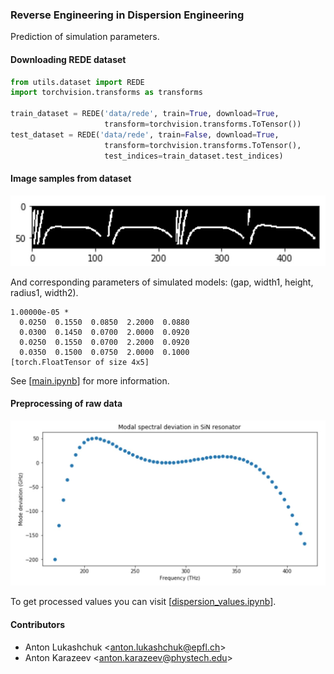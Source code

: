 ### Reverse Engineering in Dispersion Engineering

Prediction of simulation parameters.

#### Downloading REDE dataset

```python
from utils.dataset import REDE
import torchvision.transforms as transforms

train_dataset = REDE('data/rede', train=True, download=True,
                     transform=torchvision.transforms.ToTensor())
test_dataset = REDE('data/rede', train=False, download=True,
                     transform=torchvision.transforms.ToTensor(),
                     test_indices=train_dataset.test_indices)
```

#### Image samples from dataset

<img src='img/img1.jpg' width=600>

And corresponding parameters of simulated models: (gap, width1, height, radius1, width2).
```
1.00000e-05 *
  0.0250  0.1550  0.0850  2.2000  0.0880
  0.0300  0.1450  0.0700  2.0000  0.0920
  0.0250  0.1550  0.0700  2.2000  0.0920
  0.0350  0.1500  0.0750  2.0000  0.1000
[torch.FloatTensor of size 4x5]
```

See [[main.ipynb](main.ipynb)] for more information.

#### Preprocessing of raw data

<img src='img/img2.jpg' width=600>

To get processed values you can visit [[dispersion_values.ipynb](utils/dispersion_values.ipynb)].

#### Contributors
* Anton Lukashchuk &lt;[anton.lukashchuk@epfl.ch](mailto:anton.lukashchuk@epfl.ch)&gt;
* Anton Karazeev &lt;[anton.karazeev@phystech.edu](mailto:anton.karazeev@phystech.edu)&gt;
